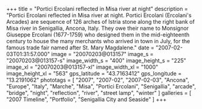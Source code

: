 +++
title = "Portici Ercolani reflected in Misa river at night"
description = "Portici Ercolani reflected in Misa river at night. Portici Ercolani (Ercolani's Arcades) are sequence of 126 arches of Istria stone along the right bank of Misa river in Senigallia, Ancona, Italy. They owe their name to Monsignor Giuseppe Ercolani (1677-1759) who designed them in the mid-eighteenth century to house the many merchants who arrived in town in July, for the famous trade fair named after St. Mary Magdalene."
date = "2007-02-03T01:31:57.000"
image = "20070203@013157"
image_s = "20070203@013157-s"
image_width_s = "400"
image_height_s = "225"
image_xl = "20070203@013157-xl"
image_width_xl = "1000"
image_height_xl = "563"
gps_latitude = "43.7163412"
gps_longitude = "13.2191062"
phototags = [ "2007", "2007-02", "2007-02-03", "Ancona", "Europe", "Italy", "Marche", "Misa", "Portici Ercolani", "Senigallia", "arcade", "bridge", "night", "reflection", "river", "street lamp", "winter" ]
galleries = [ "2007 Timeline", "Portfolio", "Senigallia City and Seaside" ]
+++
